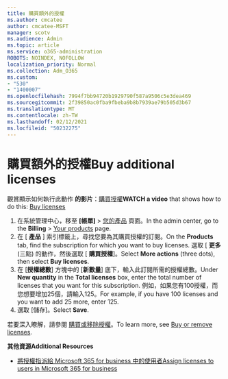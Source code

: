 ```yaml
---
title: 購買額外的授權
ms.author: cmcatee
author: cmcatee-MSFT
manager: scotv
ms.audience: Admin
ms.topic: article
ms.service: o365-administration
ROBOTS: NOINDEX, NOFOLLOW
localization_priority: Normal
ms.collection: Adm_O365
ms.custom:
- "530"
- "1400007"
ms.openlocfilehash: 7994f7bb94720b1929790f587a9506c5e3dea469
ms.sourcegitcommit: 2f39850ac0fba9fbeba9b8b7939ae79b505d3b67
ms.translationtype: MT
ms.contentlocale: zh-TW
ms.lasthandoff: 02/12/2021
ms.locfileid: "50232275"
---
```

# <a name="buy-additional-licenses"></a><span data-ttu-id="78705-102">購買額外的授權</span><span class="sxs-lookup"><span data-stu-id="78705-102">Buy additional licenses</span></span>

<span data-ttu-id="78705-103">觀賞顯示如何執行此動作 **的影片**：[購買授權](https://go.microsoft.com/fwlink/p/?linkid=2154857)</span><span class="sxs-lookup"><span data-stu-id="78705-103">**WATCH a video** that shows how to do this: [Buy licenses](https://go.microsoft.com/fwlink/p/?linkid=2154857)</span></span>

1. <span data-ttu-id="78705-104">在系統管理中心，移至 **[帳單]** > [您的產品](https://go.microsoft.com/fwlink/p/?linkid=842054) 頁面。</span><span class="sxs-lookup"><span data-stu-id="78705-104">In the admin center, go to the **Billing** > [Your products](https://go.microsoft.com/fwlink/p/?linkid=842054) page.</span></span>
2. <span data-ttu-id="78705-105">在 [ **產品** ] 索引標籤上，尋找您要為其購買授權的訂閱。</span><span class="sxs-lookup"><span data-stu-id="78705-105">On the **Products** tab, find the subscription for which you want to buy licenses.</span></span> <span data-ttu-id="78705-106">選取 [ **更多** (三點) 的動作，然後選取 [ **購買授權**]。</span><span class="sxs-lookup"><span data-stu-id="78705-106">Select **More actions** (three dots), then select **Buy licenses**.</span></span>
3. <span data-ttu-id="78705-107">在 [**授權總數**] 方塊中的 [**新數量**] 底下，輸入此訂閱所需的授權總數。</span><span class="sxs-lookup"><span data-stu-id="78705-107">Under **New quantity** in the **Total licenses** box, enter the total number of licenses that you want for this subscription.</span></span> <span data-ttu-id="78705-108">例如，如果您有100授權，而您想要增加25個，請輸入125。</span><span class="sxs-lookup"><span data-stu-id="78705-108">For example, if you have 100 licenses and you want to add 25 more, enter 125.</span></span>
4. <span data-ttu-id="78705-109">選取 [儲存]。</span><span class="sxs-lookup"><span data-stu-id="78705-109">Select **Save**.</span></span>

<span data-ttu-id="78705-110">若要深入瞭解，請參閱 [購買或移除授權](https://docs.microsoft.com/microsoft-365/commerce/licenses/buy-licenses)。</span><span class="sxs-lookup"><span data-stu-id="78705-110">To learn more, see [Buy or remove licenses](https://docs.microsoft.com/microsoft-365/commerce/licenses/buy-licenses).</span></span>

<span data-ttu-id="78705-111">**其他資源**</span><span class="sxs-lookup"><span data-stu-id="78705-111">**Additional Resources**</span></span>

- [<span data-ttu-id="78705-112">將授權指派給 Microsoft 365 for business 中的使用者</span><span class="sxs-lookup"><span data-stu-id="78705-112">Assign licenses to users in Microsoft 365 for business</span></span>](https://docs.microsoft.com/microsoft-365/admin/manage/assign-licenses-to-users)